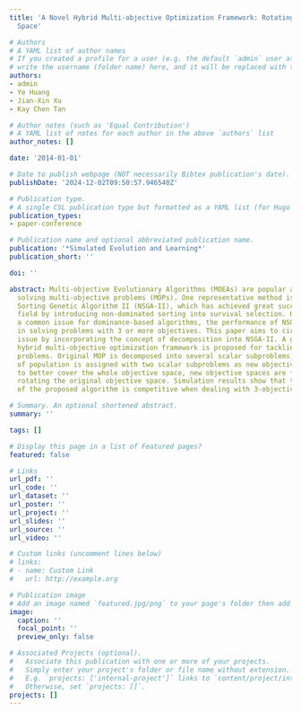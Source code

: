 ```yaml
---
title: 'A Novel Hybrid Multi-objective Optimization Framework: Rotating the Objective
  Space'

# Authors
# A YAML list of author names
# If you created a profile for a user (e.g. the default `admin` user at `content/authors/admin/`), 
# write the username (folder name) here, and it will be replaced with their full name and linked to their profile.
authors:
- admin
- Ye Huang
- Jian-Xin Xu
- Kay Chen Tan

# Author notes (such as 'Equal Contribution')
# A YAML list of notes for each author in the above `authors` list
author_notes: []

date: '2014-01-01'

# Date to publish webpage (NOT necessarily Bibtex publication's date).
publishDate: '2024-12-02T09:50:57.946540Z'

# Publication type.
# A single CSL publication type but formatted as a YAML list (for Hugo requirements).
publication_types:
- paper-conference

# Publication name and optional abbreviated publication name.
publication: '*Simulated Evolution and Learning*'
publication_short: ''

doi: ''

abstract: Multi-objective Evolutionary Algorithms (MOEAs) are popular approaches for
  solving multi-objective problems (MOPs). One representative method is Non-dominated
  Sorting Genetic Algorithm II (NSGA-II), which has achieved great success in the
  field by introducing non-dominated sorting into survival selection. However, as
  a common issue for dominance-based algorithms, the performance of NSGA-II will decline
  in solving problems with 3 or more objectives. This paper aims to circumvent this
  issue by incorporating the concept of decomposition into NSGA-II. A grouping-based
  hybrid multi-objective optimization framework is proposed for tackling 3-objective
  problems. Original MOP is decomposed into several scalar subproblems, and each group
  of population is assigned with two scalar subproblems as new objectives. In order
  to better cover the whole objective space, new objective spaces are formulated via
  rotating the original objective space. Simulation results show that the performance
  of the proposed algorithm is competitive when dealing with 3-objective problems.

# Summary. An optional shortened abstract.
summary: ''

tags: []

# Display this page in a list of Featured pages?
featured: false

# Links
url_pdf: ''
url_code: ''
url_dataset: ''
url_poster: ''
url_project: ''
url_slides: ''
url_source: ''
url_video: ''

# Custom links (uncomment lines below)
# links:
# - name: Custom Link
#   url: http://example.org

# Publication image
# Add an image named `featured.jpg/png` to your page's folder then add a caption below.
image:
  caption: ''
  focal_point: ''
  preview_only: false

# Associated Projects (optional).
#   Associate this publication with one or more of your projects.
#   Simply enter your project's folder or file name without extension.
#   E.g. `projects: ['internal-project']` links to `content/project/internal-project/index.md`.
#   Otherwise, set `projects: []`.
projects: []
---
```

